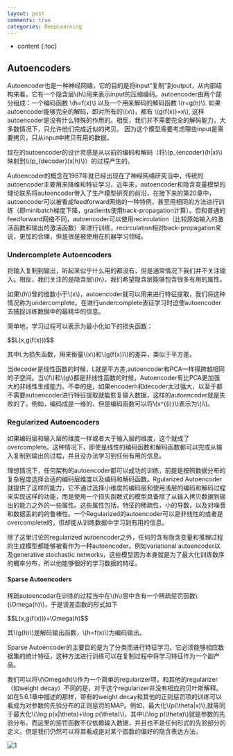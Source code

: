 ```yaml
---
layout: post
comments: true
categories: DeepLearning
---
```


* content
{:toc}

## Autoencoders 

<p> Autoencoder也是一种神经网络，它的目的是将input“复制”到output，从内部结构来看，它有一个隐含层\(h\)用来表示input的压缩编码。autoencoder由两个部分组成：一个编码函数 \(h=f(x)\) 以及一个用来解码的解码函数 \(r=g(h)\). 如果autoencoder能够完全的解码，即对所有的\(x\)，都有 \(g(f(x))=x\), 这样autoencoder是没有什么特殊的作用的。相反，我们并不需要完全的解码能力，大多数情况下，只允许他们完成近似的拷贝。 因为这个模型需要考虑哪些input是需要拷贝，只从input中拷贝有用的数据。    </p>
<p>现在的autoencoder的设计灵感是从以前的编码和解码（将\(p_{encoder}(h|x)\)映射到\\(p_{decoder}(x|h)\)）的过程产生的。     </p>
<p>Autoencoder的概念在1987年就已经出现在了神经网络研究当中，传统的autoencoder主要用来降维和特征学习，近年来，autoencoder和隐含变量模型的理论联系将autoencoder带入了生产模型研究的前沿，在接下来的第20章中，autoencoder可以被看成feedforward网络的一种特例，甚至用相同的方法进行训练（即minibatch梯度下降，gradients使用back-propagation计算）。但和普通的feedforward网络不同，autoencoder可以使用recirculation（比较原始输入的激活函数和输出的激活函数）来进行训练，recirculation相对back-propagation来说，更加的合理，但是很是被使用在机器学习领域。  </p>

### Undercomplete Autoencoders
<p>将输入复制到输出，听起来似乎什么用的都没有，但是通常情况下我们并不关注输入。相反，我们关注的是隐含层\(h\)，我们希望隐含层能够包含很多有用的属性。 </p>
<p>如果\(h\)曾的维数小于\(x\)，autoencoder就可以用来进行特征提取，我们将这种情况称为undercomplete。在进行undercomplete表征学习时迫使autoencoder去捕捉训练数据中的最精华的信息。  </p>
<p>简单地，学习过程可以表示为最小化如下的损失函数：  </p>
$$L(x,g(f(x)))$$  
<p>其中L为损失函数，用来衡量\(x\)和\(g(f(x))\)的差异，类似于平方差。  </p>
<p>当decoder是线性函数的时候，L就是平方差,autoencoder和PCA一样得跨越相同的子空间。当\(f\)和\(g\)都是非线性函数的时候，Autoencoder有比PCA更加强大的非线性生成能力。不幸的是，如果encoderh和decoder太过强大，以至于都不需要autoencoder进行特征提取就能恢复输入数据，这样的autoencoder就是失败的了。例如，编码成是一维的，但是编码函数可以将\(x^{(i)}\)表示为\(i\)。</p>

### Regularized Autoencoders
<p>如果编码层和输入层的维度一样或者大于输入层的维度，这个就成了overcomplete。这种情况下，即使是线性的编码函数和解码函数都可以完成从输入复制到输出的过程，并且没办法学习到任何有用的信息。</p>
<p>理想情况下，任何架构的autoencoder都可以成功的训练，前提是按照数据分布的复杂程度选择合适的编码层维度以及编码和解码函数。Rgularized Autoencoder就提供了这样的能力，它不通过选择小维度的编码层和使用浅层的编码和解码过程来实现这样的功能，而是使用一个损失函数式的模型具备除了从输入拷贝数据到输出的能力之外的一些属性。这些属性包括，特征的稀疏性，小的导数，以及对噪音和数据丢的的的鲁棒性。一个Regularized的autoencoder可以是非线性的或者是overcomplete的，但却能从训练数据中学习到有用的信息。  </p>
<p>除了这里讨论的regularized autoencoder之外，任何的含有隐含变量和推理过程的生成模型都能够被看作为一种autoencoder。例如variational autoencoder以及generative stochastic networks，这些模型因为本身就是为了最大化训练数序的概率分布，所以他能够很好的学习数据的特征。  </p>

#### Sparse Autoencoders
<p>稀疏autoencoder在训练的过程当中在\(h\)层中含有一个稀疏惩罚函数\(\Omega(h)\)，于是误差函数的形式如下  </p>
$$L(x,g(f(x)))+\Omega(h)$$    
<p>其\(g(h)\)是解码输出函数，\(h=f(x)\)为编码输出。  </p>
<p>Sparse Autoencoder的主要目的是为了分类而进行特征学习。它必须能够相应数据集的统计特征，这种方法进行训练可以在复制过程中将学习特征作为一个副产品。</p>
<p>我们可以将\(\Omega(h)\)作为一个简单的regularizer项，和其他的regularizer（如weight decay）不同的是，对于这个regularizer并没有相应的贝叶斯解释。如在5.6.1章中描述的那样，带有的weight decay和其他的正则惩罚项的训练可以看成为对参数的先验分布的正则惩罚的MAP。例如，最大化\(p(\theta|x)\),就等同于最大化\(\log p(x|\theta)+\log p(\theta)\)，其中\(\log p(\theta)\)就是参数的先验分布。而这里的惩罚函数不仅依赖输入数据，并且也不是任何形式的先验部分的定义。但是我们仍然可以将其看成是对某个函数的偏好的隐含表达方法。 </p>  
  
  ![1](https://1drv.ms/i/s!AjPKhcGRzFUoh25gGuCraC6uzjPh)
